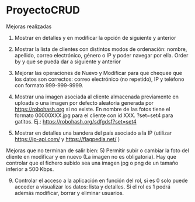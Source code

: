 # ProyectoCRUD
Mejoras realizadas
1)	Mostrar en detalles y en modificar la opción de siguiente y anterior

2)	Mostrar la lista de clientes con distintos modos de ordenación: nombre, apellido, correo electrónico, género o IP y poder navegar por ella. Order by y que se pueda dar a siguiente y anterior

3)	Mejorar las operaciones de Nuevo y Modificar para que chequee que los datos son correctos:  correo electrónico (no repetido), IP y teléfono con formato 999-999-9999.

4)	Mostrar una imagen asociada al cliente almacenada previamente en uploads o una imagen por defecto aleatoria generada por https://robohash.org si no existe. En nombre de las fotos tiene el formato 00000XXX.jpg para el cliente con id XXX. ?set=set4 para gatitos. Ej.: https://robohash.org/sdfgdsf?set=set4

6)	Mostrar en detalles una bandera del país asociado a la IP (utilizar https://ip-api.com/  y  https://flagpedia.net/ )

Mejoras que no terminan de salir bien:
5)	Permitir subir o cambiar la foto del cliente en modificar y en nuevo (La imagen no es obligatoria). Hay que controlar que el fichero subido sea una imagen jpg  o png de un tamaño inferior a 500 Kbps. 

9)	Controlar el acceso a la aplicación en función del rol, si es 0 solo puede acceder a visualizar los datos: lista y detalles. Si el rol es 1 podrá además modificar, borrar y eliminar usuarios. 
